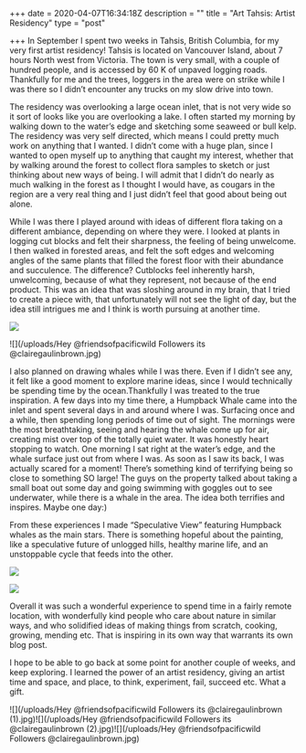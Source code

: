 +++
date = 2020-04-07T16:34:18Z
description = ""
title = "Art Tahsis: Artist Residency"
type = "post"

+++
In September I spent two weeks in Tahsis, British Columbia, for my very first artist residency! Tahsis is located on Vancouver Island, about 7 hours North west from Victoria. The town is very small, with a couple of hundred people, and is accessed by 60 K of unpaved logging roads. Thankfully for me and the trees, loggers in the area were on strike while I was there so I didn’t encounter any trucks on my slow drive into town.

The residency was overlooking a large ocean inlet, that is not very wide so it sort of looks like you are overlooking a lake. I often started my morning by walking down to the water’s edge and sketching some seaweed or bull kelp. The residency was very self directed, which means I could pretty much work on anything that I wanted. I didn’t come with a huge plan, since I wanted to open myself up to anything that caught my interest, whether that by walking around the forest to collect flora samples to sketch or just thinking about new ways of being. I will admit that I didn’t do nearly as much walking in the forest as I thought I would have, as cougars in the region are a very real thing and I just didn’t feel that good about being out alone.

While I was there I played around with ideas of different flora taking on a different ambiance, depending on where they were. I looked at plants in logging cut blocks and felt their sharpness, the feeling of being unwelcome. I then walked in forested areas, and felt the soft edges and welcoming angles of the same plants that filled the forest floor with their abundance and succulence. The difference? Cutblocks feel inherently harsh, unwelcoming, because of what they represent, not because of the end product. This was an idea that was sloshing around in my brain, that I tried to create a piece with, that unfortunately will not see the light of day, but the idea still intrigues me and I think is worth pursuing at another time.

![](/uploads/SkulTahsis.jpg)

![](/uploads/Hey @friendsofpacificwild Followers its @clairegaulinbrown.jpg)

I also planned on drawing whales while I was there. Even if I didn’t see any, it felt like a good moment to explore marine ideas, since I would technically be spending time by the ocean.Thankfully I was treated to the true inspiration. A few days into my time there, a Humpback Whale came into the inlet and spent several days in and around where I was. Surfacing once and a while, then spending long periods of time out of sight. The mornings were the most breathtaking, seeing and hearing the whale come up for air, creating mist over top of the totally quiet water. It was honestly heart stopping to watch. One morning I sat right at the water’s edge, and the whale surface just out from where I was. As soon as I saw its back, I was actually scared for a moment! There’s something kind of terrifying being so close to something SO large! The guys on the property talked about taking a small boat out some day and going swimming with goggles out to see underwater, while there is a whale in the area. The idea both terrifies and inspires. Maybe one day:)

From these experiences I made “Speculative View” featuring Humpback whales as the main stars. There is something hopeful about the painting, like a speculative future of unlogged hills, healthy marine life, and an unstoppable cycle that feeds into the other.

![](/uploads/72223374_689517171529196_8661463428803919265_n(1).jpg)

![](/uploads/04_GaulinBrown_Claire_SpeculativeView.jpg)

Overall it was such a wonderful experience to spend time in a fairly remote location, with wonderfully kind people who care about nature in similar ways, and who solidified ideas of making things from scratch, cooking, growing, mending etc. That is inspiring in its own way that warrants its own blog post.

I hope to be able to go back at some point for another couple of weeks, and keep exploring. I learned the power of an artist residency, giving an artist time and space, and place, to think, experiment, fail, succeed etc. What a gift.

![](/uploads/Hey @friendsofpacificwild Followers its @clairegaulinbrown (1).jpg)![](/uploads/Hey @friendsofpacificwild Followers its @clairegaulinbrown (2).jpg)![](/uploads/Hey @friendsofpacificwild Followers  @clairegaulinbrown.jpg)